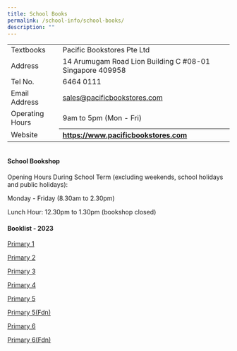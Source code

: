 ```yaml
---
title: School Books
permalink: /school-info/school-books/
description: ""
---
```

<table>
  <tr>
    <td>Textbooks&nbsp;</td>
    <td>Pacific Bookstores Pte Ltd</td>
  </tr>
  <tr>
    <td>Address</td>
    <td>14 Arumugam Road Lion Building C #08-01 Singapore 409958</td>
  </tr>
  <tr>
    <td>Tel No.</td>
    <td>6464 0111</td>
  </tr>
  <tr>
    <td>Email Address</td>
    <td>
      <a href="mailto:sales@pacificbookstores.com">sales@pacificbookstores.com</a>
    </td>
  </tr>
  <tr>
    <td>Operating Hours</td>
    <td>9am to 5pm (Mon - Fri)</td>
  </tr>
  <tr>
    <td>Website</td>
    <th style="text-align: left;">
      <a href="https://www.pacificbookstores.com/" target="_blank" rel="noopener">https://www.pacificbookstores.com</a>
    </th>
  </tr>
</table>
<table border="0"></table>

<h4><strong>School Bookshop</strong></h4>
<p>Opening Hours During School Term (excluding weekends, school holidays and public holidays):</p>
<p>Monday - Friday (8.30am to 2.30pm)</p>
<p>Lunch Hour: 12.30pm to 1.30pm (bookshop closed)</p>
<h4><strong>Booklist - 2023</strong></h4>
<p><a href="/files/Book%20List/MMCS%20P1%202023%20book%20list.pdf" target="_blank" rel="noopener">Primary 1</a>
</p>
<p><a href="/files/Book%20List/MMCSP22023booklist.pdf" target="_blank" rel="noopener">Primary 2</a></p>
<p><a href="/files/Book%20List/MMCS%20P3%202023%20book%20list.pdf" target="_blank" rel="noopener">Primary 3</a></p>
<p><a href="/files/Book%20List/MMCS%20P4%202023%20book%20list.pdf" target="_blank" rel="noopener">Primary 4</a></p>
<p><a href="/files/Book%20List/MMCS%20P5%20FDN%202023%20book%20list.pdf" target="_blank" rel="noopener">Primary 5</a></p>
<p><a href="/files/Book%20List/MMCSP5FDN2023booklist.pdf" target="_blank" rel="noopener">Primary 5(Fdn)</a></p>
<p><a href="/files/Book%20List/MMCS%20P6%202023%20book%20list.pdf" target="_blank" rel="noopener">Primary 6</a></p>
<p><a href="/files/Book%20List/MMCS%20P6%20FDN%202023%20book%20list.pdf" target="_blank" rel="noopener">Primary 6(Fdn)</a></p>